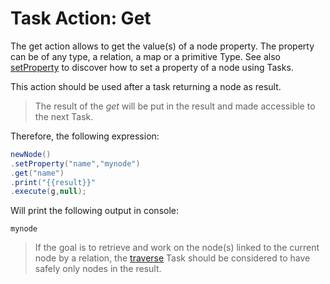 # Task Action: Get

The get action allows to get the value(s) of a node property. The property can be of any type, a relation, a map or a primitive Type.
See also [setProperty](setProperty.md) to discover how to set a property of a node using Tasks.

This action should be used after a task returning a node as result.

> The result of the *get* will be put in the result and made accessible to the next Task.

Therefore, the following expression:

```java
newNode()
.setProperty("name","mynode")
.get("name")
.print("{{result}}"
.execute(g,null);
```

Will print the following output in console:

```
mynode
```


> If the goal is to retrieve and work on the node(s) linked to the current node by a relation, the [traverse](traverse.md) Task should be considered to have safely only nodes in the result.

